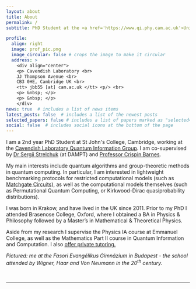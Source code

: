 ```yaml
---
layout: about
title: About
permalink: /
subtitle: PhD Student at the <a href='https://www.qi.phy.cam.ac.uk'>University of Cambridge</a> studying Quantum Computation

profile:
  align: right
  image: prof_pic.png
  image_circular: false # crops the image to make it circular
  address: >
    <div align="center">
    <p> Cavendish Laboratory <br>
    JJ Thompson Avenue <br>
    CB3 0HE, Cambridge UK <br>
    <tt> jbb55 [at] cam.ac.uk </tt> <p/> <br> 
    <p> &nbsp; </p>
    <p> &nbsp; </p>
    </div>
news: true  # includes a list of news items
latest_posts: false  # includes a list of the newest posts
selected_papers: false # includes a list of papers marked as "selected={true}"
social: false  # includes social icons at the bottom of the page
---
```


I am a 2nd year PhD Student at St John's College, Cambridge, working at the [Cavendish Laboratory Quantum Information Group](https://www.qi.phy.cam.ac.uk). I am co-supervised by [Dr Sergii Strelchuk](https://www.maths.cam.ac.uk/person/ss870) (at DAMPT) and [Professor Crispin Barnes](https://www.phy.cam.ac.uk/directory/barnesc).

My main interests include quantum algorithms and group-theoretic methods in quantum computing. In particular, I am interested in lightweight benchmarking protocols for restricted computational models (such as [Matchgate Circuits](https://arxiv.org/abs/2404.07974)), as well as the computational models themselves (such as Permutational Quantum Computing, or Kirkwood-Dirac quasiprobability distributions).

I was born in Krakow, and have lived in the UK since 2011. Prior to my PhD I attended Brasenose College, Oxford, where I obtained a BA in Physics & Philosophy followed by a Master’s in Mathematical & Theoretical Physics.

Aside from my research I supervise the Physics IA course at Emmanuel College, as well as the Mathematics Part II course in Quantum Information and Computation. I also [offer private tutoring.](/tutoring)

*Pictured: me at the Fasori Evangélikus Gimnázium in Budapest - the school attended by Wigner, Haar and Von Neumann in the 20<sup>th</sup> century.*

&nbsp;

***
